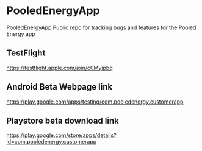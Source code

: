 # PooledEnergyApp
PooledEnergyApp Public repo for tracking bugs and features for the Pooled Energy app

## TestFlight
https://testflight.apple.com/join/c0Myipbq

## Android Beta Webpage link
https://play.google.com/apps/testing/com.pooledenergy.customerapp


## Playstore beta download link
https://play.google.com/store/apps/details?id=com.pooledenergy.customerapp
